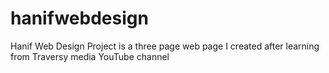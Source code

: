 # hanifwebdesign
Hanif Web Design Project is a three page web page I created after learning from Traversy media YouTube channel
